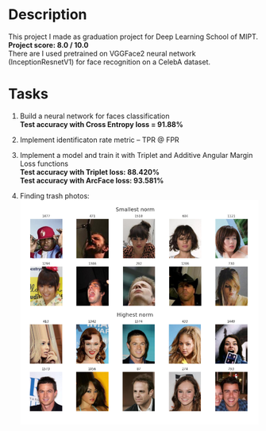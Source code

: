 # Description
This project I made as graduation project for Deep Learning School of MIPT. **Project score: 8.0 / 10.0**\
There are I used pretrained on VGGFace2 neural network (InceptionResnetV1) for face recognition on a CelebA dataset.

# Tasks
1. Build a neural network for faces classification\
**Test accuracy with Cross Entropy loss = 91.88%**

2. Implement identificaton rate metric – TPR @ FPR
3. Implement a model and train it with Triplet and Additive Angular Margin Loss functions\
**Test accuracy with Triplet loss: 88.420%**\
**Test accuracy with ArcFace loss: 93.581%**

4. Finding trash photos:
![](https://github.com/Donskoy-Andrey/Face-Recognition/blob/master/trash_photos.png)
